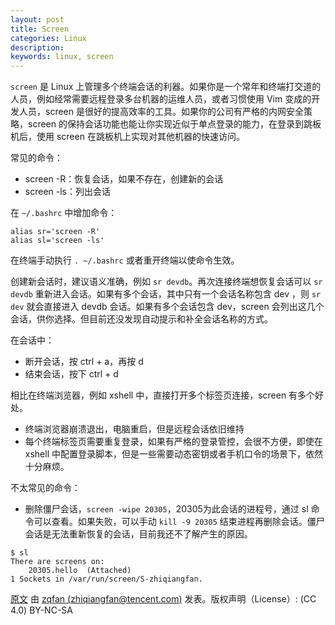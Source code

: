 ```yaml
---
layout: post
title: Screen
categories: Linux
description: 
keywords: linux, screen
---
```


`screen` 是 Linux 上管理多个终端会话的利器。如果你是一个常年和终端打交道的人员，例如经常需要远程登录多台机器的运维人员，或者习惯使用 Vim 变成的开发人员，screen 是很好的提高效率的工具。如果你的公司有严格的内网安全策略，screen 的保持会话功能也能让你实现近似于单点登录的能力，在登录到跳板机后，使用 screen 在跳板机上实现对其他机器的快速访问。

常见的命令：
- screen -R：恢复会话，如果不存在，创建新的会话
- screen -ls：列出会话

在 `~/.bashrc` 中增加命令：
```
alias sr='screen -R'
alias sl='screen -ls'
```
在终端手动执行 `. ~/.bashrc` 或者重开终端以使命令生效。

创建新会话时，建议语义准确，例如 `sr devdb`。再次连接终端想恢复会话可以 `sr devdb` 重新进入会话。如果有多个会话，其中只有一个会话名称包含 dev ，则 `sr dev` 就会直接进入 devdb 会话。如果有多个会话包含 dev，screen 会列出这几个会话，供你选择。但目前还没发现自动提示和补全会话名称的方式。

在会话中：
- 断开会话，按 ctrl + a，再按 d
- 结束会话，按下 ctrl + d 

相比在终端浏览器，例如 xshell 中，直接打开多个标签页连接，screen 有多个好处。
- 终端浏览器崩溃退出，电脑重启，但是远程会话依旧维持
- 每个终端标签页需要重复登录，如果有严格的登录管控，会很不方便，即使在 xshell 中配置登录脚本，但是一些需要动态密钥或者手机口令的场景下，依然十分麻烦。

不太常见的命令：
- 删除僵尸会话，`screen -wipe 20305`，20305为此会话的进程号，通过 sl 命令可以查看。如果失败，可以手动 `kill -9 20305` 结束进程再删除会话。僵尸会话是无法重新恢复的会话，目前我还不了解产生的原因。
```
$ sl
There are screens on:
    20305.hello  (Attached)
1 Sockets in /var/run/screen/S-zhiqiangfan.
```

[原文](https://zqfan.github.io/) 由 [zqfan (zhiqiangfan@tencent.com)](https://github.com/zqfan) 发表。版权声明（License）: (CC 4.0) BY-NC-SA

